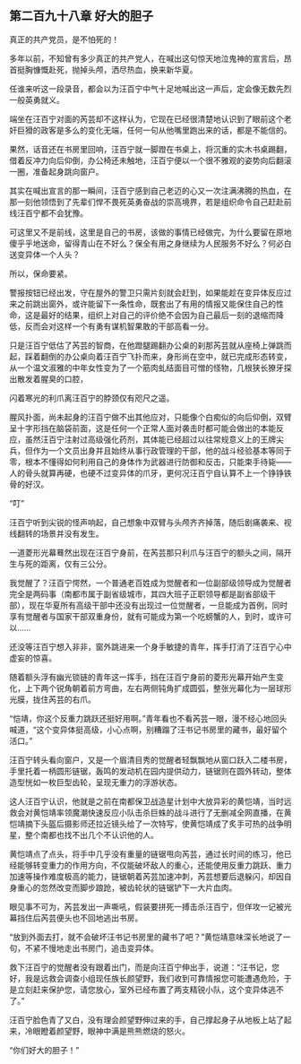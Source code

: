 ## 第二百九十八章 好大的胆子
真正的共产党员，是不怕死的！

多年以前，不知曾有多少真正的共产党人，在喊出这句惊天地泣鬼神的宣言后，昂首挺胸慷慨赴死，抛掉头颅，洒尽热血，换来新华夏。

任谁来听这一段录音，都会以为汪百宁中气十足地喊出这一声后，定会像无数先烈一般英勇就义。

端坐在汪百宁对面的芮芸却不这样认为，它现在已经很清楚地认识到了眼前这个老奸巨猾的政客是多么的变化无端，任何一句从他嘴里跑出来的话，都是不能信的。

果然，话音还在书房里回响，汪百宁就一脚蹬在书桌上，将沉重的实木书桌踢翻，借着反冲力向后仰倒，办公椅还未触地，汪百宁便以一个很不雅观的姿势向后翻滚一圈，准备起身跳向窗户。

其实在喊出宣言的那一瞬间，汪百宁感到自己老迈的心又一次注满沸腾的热血，在那一刻他领悟到了先辈们悍不畏死英勇奋战的崇高境界，若是组织命令自己赶赴前线汪百宁都不会犹豫。

可这里又不是前线，这里是自己的书房，该做的事情已经做完，为什么要留在原地傻乎乎地送命，留得青山在不好么？保全有用之身继续为人民服务不好么？何必白送变异体一个人头？

所以，保命要紧。

警报按钮已经出发，守在屋外的警卫只需片刻就会赶到，如果能趁在变异体反应过来之前跳出窗外，或许能留下一条性命，既套出了有用的情报又能保住自己的性命，这是最好的结果，组织上对自己的评价绝不会因为自己最后一刻的退缩而降低，反而会对这样一个有勇有谋机智果敢的干部高看一分。

只是汪百宁低估了芮芸的智商，在他蹬腿踢翻办公桌的刹那芮芸就从座椅上弹跳而起，踩着翻倒的办公桌向着汪百宁飞扑而来，身形尚在空中，就已完成形态转变，从一个温文淑雅的中年女性变为了一个筋肉虬结面目可憎的怪物，几根狭长獠牙探出散发着腥臭的口腔，

闪着寒光的利爪离汪百宁的脖颈仅有咫尺之遥。

腥风扑面，尚未起身的汪百宁做不出其他应对，只能像个白痴似的向后仰倒，双臂呈十字形挡在脑袋前面，这是任何一个正常人面对袭击时都可能会做出的本能反应，虽然汪百宁注射过高级强化药剂，其体能已经超过以往常规意义上的王牌尖兵，但作为一个文员出身并且始终从事行政管理的干部，他的战斗经验基本等同于零，根本不懂得如何利用自己的身体作为武器进行防御和反击，只能束手待毙——人的骨头就算再硬，也硬不过变异体的爪牙，更何况汪百宁自认算不上一个铮铮铁骨的好汉。

“叮”

汪百宁听到尖锐的怪声响起，自己想象中双臂与头颅齐齐掉落，随后剧痛袭来、视线翻转的场景并没有发生。

一道菱形光幕蓦然出现在汪百宁身前，在芮芸那只利爪与汪百宁的额头之间，隔开生与死的距离，仅有三公分。

我觉醒了？汪百宁愕然，一个普通老百姓成为觉醒者和一位副部级领导成为觉醒者完全是两码事（南都市属于副省级城市，其四大班子正职领导都是副省部级干部），现在华夏所有高级干部中还没有出现过一位觉醒者，一旦能成为首例，同时享有觉醒者与国家干部双重身份，就有可能成为第一个吃螃蟹的人，到时，或许可以……

还没等汪百宁想入非非，窗外跳进来一个身手敏捷的青年，挥手打消了汪百宁心中虚妄的惊喜。

随着额头浮有幽光锁链的青年这一挥手，挡在汪百宁身前的菱形光幕开始产生变化，上下两个锐角朝着前方弯曲，左右两侧钝角扩成圆弧，整张光幕化为一层球形光膜，拢住芮芸的右爪。

“恺靖，你这个反重力跳跃还挺好用啊。”青年看也不看芮芸一眼，漫不经心地回头喊道，“这个变异体挺高级，小心点啊，别糟蹋了汪书记书房里的藏书，最好留个活口。”

汪百宁转头看向窗户，又是一个眉清目秀的觉醒者轻飘飘地从窗口跃入二楼书房，手里托着一柄圆形链锯，轰鸣的发动机在园内提供动力，链锯则在圆外转动，整体造型恍如一枚巨型齿轮，呈现无重力的浮游状态。

这人汪百宁认识，他就是之前在南都保卫战造星计划中大放异彩的黄恺靖，当时远救会对黄恺靖率领魔潮快速反应小队击杀巨蛛的战斗进行了无删减全网直播，在黄恺靖摘下头盔后摄影师还拉近镜头给了一次特写，使黄恺靖成了炙手可热的战争明星，整个南都也找不出几个不认识他的人。

黄恺靖点了点头，将手中几乎没有重量的链锯甩向芮芸，通过长时间的练习，他已经能够转变重力的作用方向，不仅能破坏敌人的重心，还能使用反重力跳跃、重力加速等操作难度极高的能力，链锯朝着芮芸加速冲刺，芮芸想要后退躲闪，却因自身重心的忽然改变而脚步踉跄，被齿轮状的链锯铲下一大片血肉。

眼见事不可为，芮芸发出一声嘶吼，假装要拼死一搏击杀汪百宁，但佯攻一记被光幕挡住后芮芸便头也不回地逃出书房。

“放到外面去打，就不会破坏汪书记书房里的藏书了吧？”黄恺靖意味深长地说了一句，不紧不慢地走出书房门，追击变异体。

救下汪百宁的觉醒者没有跟着出门，而是向汪百宁伸出手，说道：“汪书记，您好，我是远救会调查小组现任族长颜望野，我们收到可靠情报您可能遭遇危险，于是立刻赶来保护您，请您放心，室外已经布置了两支精锐小队，这个变异体逃不了。”

汪百宁脸色青了又白，没有理会颜望野伸过来的手，自己撑起身子从地板上站了起来，冷眼瞪着颜望野，眼神中满是熊熊燃烧的怒火。

“你们好大的胆子！”

